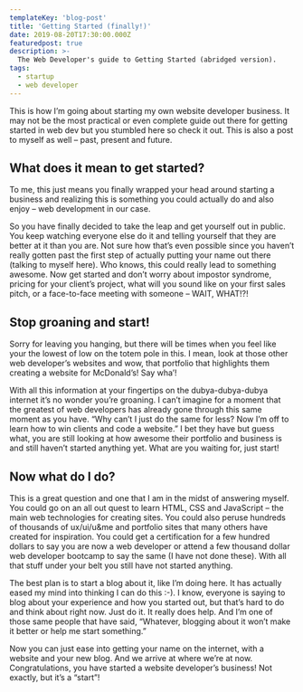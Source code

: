 ```yaml
---
templateKey: 'blog-post'
title: 'Getting Started (finally!)'
date: 2019-08-20T17:30:00.000Z
featuredpost: true
description: >-
  The Web Developer's guide to Getting Started (abridged version).
tags:
  - startup
  - web developer
---
```


This is how I’m going about starting my own website developer business. It may not be the most practical or even complete guide out there for getting started in web dev but you stumbled here so check it out. This is also a post to myself as well – past, present and future.

## What does it mean to get started?

To me, this just means you finally wrapped your head around starting a business and realizing this is something you could actually do and also enjoy – web development in our case.

So you have finally decided to take the leap and get yourself out in public. You keep watching everyone else do it and telling yourself that they are better at it than you are. Not sure how that’s even possible since you haven’t really gotten past the first step of actually putting your name out there (talking to myself here). Who knows, this could really lead to something awesome. Now get started and don’t worry about impostor syndrome, pricing for your client’s project, what will you sound like on your first sales pitch, or a face-to-face meeting with someone – WAIT, WHAT!?!

## Stop groaning and start!

Sorry for leaving you hanging, but there will be times when you feel like your the lowest of low on the totem pole in this. I mean, look at those other web developer’s websites and wow, that portfolio that highlights them creating a website for McDonald’s! Say wha’!

With all this information at your fingertips on the dubya-dubya-dubya internet it’s no wonder you’re groaning. I can’t imagine for a moment that the greatest of web developers has already gone through this same moment as you have. “Why can’t I just do the same for less? Now I’m off to learn how to win clients and code a website.” I bet they have but guess what, you are still looking at how awesome their portfolio and business is and still haven’t started anything yet. What are you waiting for, just start!

## Now what do I do?

This is a great question and one that I am in the midst of answering myself. You could go on an all out quest to learn HTML, CSS and JavaScript – the main web technologies for creating sites. You could also peruse hundreds of thousands of ux/ui/u&me and portfolio sites that many others have created for inspiration. You could get a certification for a few hundred dollars to say you are now a web developer or attend a few thousand dollar web developer bootcamp to say the same (I have not done these). With all that stuff under your belt you still have not started anything.

The best plan is to start a blog about it, like I’m doing here. It has actually eased my mind into thinking I can do this :-). I know, everyone is saying to blog about your experience and how you started out, but that’s hard to do and think about right now. Just do it. It really does help. And I’m one of those same people that have said, “Whatever, blogging about it won’t make it better or help me start something.”

Now you can just ease into getting your name on the internet, with a website and your new blog. And we arrive at where we’re at now. Congratulations, you have started a website developer’s business! Not exactly, but it’s a “start”!
